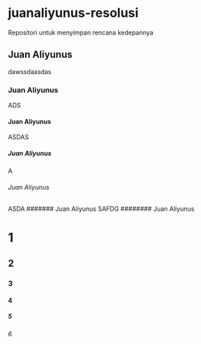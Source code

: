 # juanaliyunus-resolusi
Repositori untuk menyimpan rencana kedepannya
## Juan Aliyunus
dawssdaasdas
### Juan Aliyunus
ADS
#### Juan Aliyunus
ASDAS
##### Juan Aliyunus
A
###### Juan Aliyunus
ASDA
####### Juan Aliyunus
SAFDG
######## Juan Aliyunus

# 1
## 2
### 3
#### 4
##### 5
###### 6
